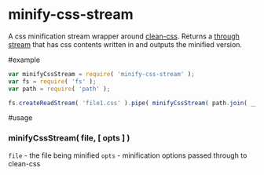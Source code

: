 minify-css-stream
=================

A css minification stream wrapper around [clean-css](https://github.com/GoalSmashers/clean-css).  Returns a [through stream](https://github.com/dominictarr/through) that has css contents written in and outputs the minified version.

#example
```javascript
var minifyCssStream = require( 'minify-css-stream' );
var fs = require( 'fs' );
var path = require( 'path' );

fs.createReadStream( 'file1.css' ).pipe( minifyCssStream( path.join( __dirname, 'file1.css' ) ) ).pipe( process.stdout );
```

#usage

### minifyCssStream( file, [ opts ] )

`file` - the file being minified
`opts` - minification options passed through to clean-css
